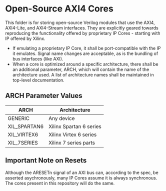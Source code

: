 # Open-Source AXI4 Cores #

This folder is for storing open-source Verilog modules that use the AXI4, 
AXI4-Lite, and AXI4-Stream interfaces. They are explicitly geared towards 
reproducing the functionality offered by proprietary IP Cores - starting with IP 
offered by Xilinx.

- If emulating a proprietary IP Core, it shall be port-compatible with the IP it 
	emulates. Signal name changes are acceptable, as is the bundling of bus 
	interfaces (like AXI).
- When a core is optimized around a specific architecture, there shall be an 
  additional parameter, ARCH, which will contain the name of the architecture 
	used. A list of architecture names shall be maintained in top-level 
	documentation.

## ARCH Parameter Values ##

| ARCH         | Architecture            |
| ---          | ---                     |
| GENERIC      | Any device              |
| XIL_SPARTAN6 | Xilinx Spartan 6 series |
| XIL_VIRTEX6  | Xilinx Virtex 6 series  |
| XIL_7SERIES  | Xilinx 7 series parts   |

## Important Note on Resets ##

Although the ARESETn signal of an AXI bus can, according to the spec, be 
asserted asychronously, many IP Cores assume it is always synchronous.  The 
cores present in this repository will do the same.
